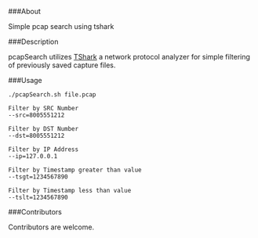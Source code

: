 ###About

Simple pcap search using tshark

###Description

pcapSearch utilizes [TShark](https://www.wireshark.org/docs/wsug_html_chunked/AppToolstshark.html) a network protocol analyzer for simple filtering of previously saved capture files.

###Usage

	./pcapSearch.sh file.pcap

	Filter by SRC Number
	--src=8005551212

	Filter by DST Number
 	--dst=8005551212

	Filter by IP Address
	--ip=127.0.0.1

	Filter by Timestamp greater than value
	--tsgt=1234567890

	Filter by Timestamp less than value
	--tslt=1234567890

###Contributors

Contributors are welcome.

